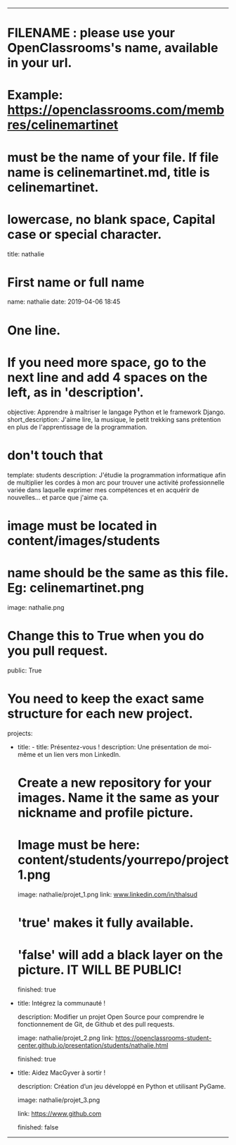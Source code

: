 ---

# FILENAME : please use your OpenClassrooms's name, available in your url.
# Example: https://openclassrooms.com/membres/celinemartinet
# must be the name of your file. If file name is celinemartinet.md, title is celinemartinet.
# lowercase, no blank space, Capital case or special character.
title: nathalie

# First name or full name
name: nathalie
date: 2019-04-06 18:45

# One line.
# If you need more space, go to the next line and add 4 spaces on the left, as in 'description'.

objective: Apprendre à maîtriser le langage Python et le framework Django.
short_description: J'aime lire, la musique, le petit trekking sans prétention 
    en plus de l'apprentissage de la programmation.


# don't touch that

template: students
description:
    J'étudie la programmation informatique afin de multiplier les cordes à mon arc pour
    trouver une activité professionnelle variée dans laquelle exprimer mes compétences et en acquérir de nouvelles... et parce que j'aime ça.

# image must be located in content/images/students
# name should be the same as this file. Eg: celinemartinet.png
image: nathalie.png

# Change this to True when you do you pull request.
public: True

# You need to keep the exact same structure for each new project.
projects:

  - title: - title: Présentez-vous !
    description: Une présentation de moi-même et un lien vers mon LinkedIn.

    # Create a new repository for your images. Name it the same as your nickname and profile picture.
    # Image must be here: content/students/yourrepo/project1.png

    image: nathalie/projet_1.png
    link: www.linkedin.com/in/thalsud

    # 'true' makes it fully available.
    # 'false' will add a black layer on the picture. IT WILL BE PUBLIC!

    finished: true

  - title: Intégrez la communauté !

    description: Modifier un projet Open Source pour comprendre le fonctionnement de Git, de Github et des pull requests. 

    image: nathalie/projet_2.png
    link: https://openclassrooms-student-center.github.io/presentation/students/nathalie.html

    finished: true

  - title: Aidez MacGyver à sortir !

    description: Création d’un jeu développé en Python et utilisant PyGame.

    image: nathalie/projet_3.png

    link: https://www.github.com

    finished: false

---